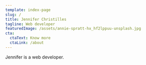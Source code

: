 ```yaml
---
template: index-page
slug: /
title: Jennifer Christilles
tagline: Web developer
featuredImage: /assets/annie-spratt-hx_hf2lppuu-unsplash.jpg
cta:
  ctaText: Know more
  ctaLink: /about
---
```

Jennifer is a web developer.